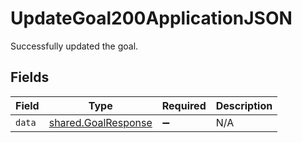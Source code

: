 # UpdateGoal200ApplicationJSON

Successfully updated the goal.


## Fields

| Field                                                      | Type                                                       | Required                                                   | Description                                                |
| ---------------------------------------------------------- | ---------------------------------------------------------- | ---------------------------------------------------------- | ---------------------------------------------------------- |
| `data`                                                     | [shared.GoalResponse](../../models/shared/goalresponse.md) | :heavy_minus_sign:                                         | N/A                                                        |